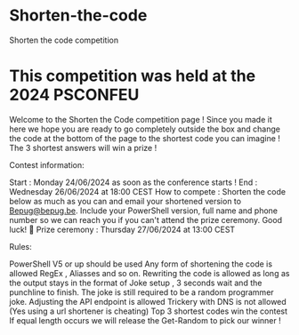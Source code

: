 # Shorten-the-code
Shorten the code competition
# This competition was held at the 2024 PSCONFEU
Welcome to the Shorten the Code competition page ! Since you made it here we hope you are ready to go completely outside the box and change the code at the bottom of the page to the shortest code you can imagine ! The 3 shortest answers will win a prize !

Contest information:

Start :  Monday 24/06/2024 as soon as the conference starts ! 
End : Wednesday 26/06/2024 at 18:00 CEST
How to compete :  Shorten the code below as much as you can and email your shortened version to Bepug@bepug.be. Include your PowerShell version, full name and phone number so we can reach you if you can't attend the prize ceremony. Good luck! 🎉
Prize ceremony : Thursday 27/06/2024 at 13:00 CEST

Rules:

PowerShell V5 or up should be used
Any form of shortening the code is allowed RegEx , Aliasses and so on. 
Rewriting the code is allowed as long as the output stays in the format of Joke setup , 3 seconds wait and the punchline to finish. The joke is still required to be a random programmer joke. 
Adjusting the API endpoint is allowed
Trickery with DNS is not allowed (Yes using a url shortener is cheating)
Top 3 shortest codes win the contest
If equal length occurs we will release the Get-Random to pick our winner !

